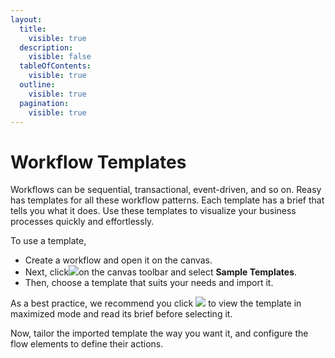 ```yaml
---
layout:
  title:
    visible: true
  description:
    visible: false
  tableOfContents:
    visible: true
  outline:
    visible: true
  pagination:
    visible: true
---
```


# Workflow Templates

Workflows can be sequential, transactional, event-driven, and so on. Reasy has templates for all these workflow patterns. Each template has a brief that tells you what it does. Use these templates to visualize your business processes quickly and effortlessly.

To use a template,

* Create a workflow and open it on the canvas.
* Next, click![](https://reasyapps.com/forum/wp-content/uploads/2022/07/Manage-entity-on-canvas.png)on the canvas toolbar and select **Sample Templates**.
* Then, choose a template that suits your needs and import it.

As a best practice, we recommend you click ![](https://reasyapps.com/forum/wp-content/uploads/2022/07/Full-view.png) to view the template in maximized mode and read its brief before selecting it.

Now, tailor the imported template the way you want it, and configure the flow elements to define their actions.
